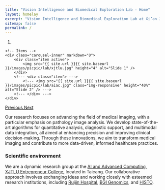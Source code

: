 ```yaml
---
title: "Vision Intelligence and Biomedical Exploration Lab - Home"
layout: homelay
excerpt: "Vision Intelligence and Biomedical Exploration Lab at Xi’an Jiaotong-Liverpool University."
sitemap: false
permalink: /
---
```


<div markdown="0" id="carousel" class="carousel slide" data-ride="carousel" data-interval="4000" data-pause="hover" >
    <!-- Menu -->
    <ol class="carousel-indicators">
        <li data-target="#carousel" data-slide-to="0" class="active"></li>
        <!--- <li data-target="#carousel" data-slide-to="1"></li> --->
        <!--- <li data-target="#carousel" data-slide-to="2"></li> --->
    </ol>

    <!-- Items -->
    <div class="carousel-inner" markdown="0">
        <div class="item active">
            <img src="{{ site.url }}{{ site.baseurl }}/images/picpic/lab/xjtlu.jpg" height="4" alt="Slide 1" />
        </div>
        <!--- <div class="item"> --->
            <!--- <img src="{{ site.url }}{{ site.baseurl }}/images/picpic/lab/aiac.jpg" class="img-responsive" height="40%" alt="Slide 2" /> --->
        <!--- </div> --->
    </div>
  <a class="left carousel-control" href="#carousel" role="button" data-slide="prev">
    <span class="glyphicon glyphicon-chevron-left" aria-hidden="true"></span>
    <span class="sr-only">Previous</span>
  </a>
  <a class="right carousel-control" href="#carousel" role="button" data-slide="next">
    <span class="glyphicon glyphicon-chevron-right" aria-hidden="true"></span>
    <span class="sr-only">Next</span>
  </a>
</div>


Our research focuses on advancing the field of medical imaging, with a particular emphasis on pathology image analysis. We develop state-of-the-art algorithms for quantitative analysis, diagnostic support, and multimodal data integration, all aimed at enhancing precision and improving clinical decision-making. Through these innovations, we aim to transform medical imaging and contribute to more data-driven, informed healthcare practices.

### Scientific environment
<!---We are a dynamic research group at the [AI and Advanced Computing, XJTLU Entrepreneur College](https://www.xjtlu.edu.cn/en/study/departments/school-of-ai-and-advanced-computing), Taicang. We exchange ideas and work with our colleagues from the several of the Department's research areas, namely [Cybersecurity](https://www.it.uu.se/research/cybersecurity), [AI](https://www.it.uu.se/research/artificial-intelligence), [Data Science](https://www.it.uu.se/research/data-science), and [Control Systems](https://www.it.uu.se/research/control-and-dynamical-systems). We also have ongoing collaborations with our neighboring Department of Electrical Engineering. We are driving local research initiatives related to cybersecurity, through the [Graduate School in Cybersecurity](http://www.it.uu.se/research/research-arenas/security/graduate_school) and the [Cybersecurity Arena](http://www.it.uu.se/research/research-arenas/security).--->
We are a dynamic research group at the [AI and Advanced Computing, XJTLU Entrepreneur College](https://www.xjtlu.edu.cn/en/study/departments/school-of-ai-and-advanced-computing), located in Taicang. Our collaborative approach involves exchanging ideas and working closely with esteemed research institutions, including [Ruijin Hospital](https://www.rjh.com.cn/), [BGI Genomics](https://www.bgi.com/global), and [HISTO](https://www.histo.cn).


<!--- ### Our support
We are grateful for the early-career funding from [Xi’an Jiaotong-Liverpool University](http://www.it.uu.se), the [Knut and Alice Wallenberg Foundation](https://kaw.wallenberg.org/) ([Wallenberg Academy Fellow](https://kaw.wallenberg.org/en/andre-teixeira)), the [Swedish Research Council](https://www.vr.se) ([Starting Grant](https://www.vr.se/english/applying-for-funding/calls/2018-03-07-starting-grant-within-natural-and-engineering-sciences.html)), and the [Swedish Foundation for Strategic Research](https://strategiska.se) ([Future Research Leaders Grant](https://strategiska.se/en/research/ongoing-research/framtidens-forskningsledare-7/)).

<div class="row">

<div class="col-sm-3 clearfix vcenter">
<img src="{{ site.url }}{{ site.baseurl }}/images/logopic/xjtlu_logo.png" style="width: 125px">

</div>

<div class="col-sm-3 clearfix vcenter">
<img src="{{ site.url }}{{ site.baseurl }}/images/logopic/KAW_Logotype_Large.png" style="width: 125px">

</div>

<div class="col-sm-3 clearfix vcenter">
<img src="{{ site.url }}{{ site.baseurl }}/images/logopic/svart_fyrkant_eng.png" style="width: 120px">

</div>

<div class="col-sm-2 clearfix vcenter">
<img src="{{ site.url }}{{ site.baseurl }}/images/logopic/ssf_gb_rgb-300x247.png" style="width: 124px">

</div>

</div>

See our funding and ongoing projects at our [Funding page](funding).
 --->
 